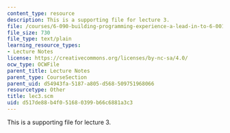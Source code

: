 ```yaml
---
content_type: resource
description: This is a supporting file for lecture 3.
file: /courses/6-090-building-programming-experience-a-lead-in-to-6-001-january-iap-2005/d517de88b4f051680399b66c6881a3c3_lec3.scm
file_size: 730
file_type: text/plain
learning_resource_types:
- Lecture Notes
license: https://creativecommons.org/licenses/by-nc-sa/4.0/
ocw_type: OCWFile
parent_title: Lecture Notes
parent_type: CourseSection
parent_uid: d54943fa-5187-a805-d568-509751968066
resourcetype: Other
title: lec3.scm
uid: d517de88-b4f0-5168-0399-b66c6881a3c3
---
```

This is a supporting file for lecture 3.